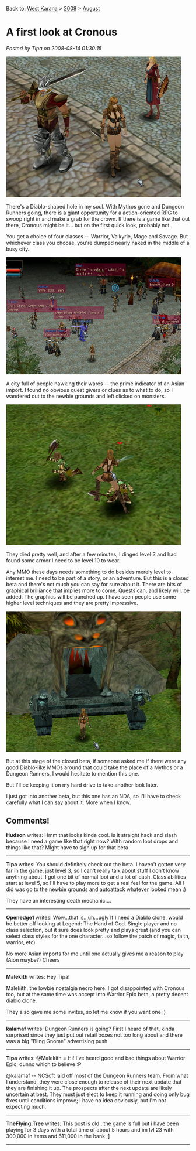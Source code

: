 Back to: [West Karana](/posts/westkarana.md) > [2008](/posts/2008/westkarana.md) > [August](./westkarana.md)
# A first look at Cronous

*Posted by Tipa on 2008-08-14 01:30:15*

![](../../../uploads/2008/08/game-2008-08-14-00-29-26-79.jpg "game-2008-08-14-00-29-26-79")

There's a Diablo-shaped hole in my soul. With Mythos gone and Dungeon Runners going, there is a giant opportunity for a action-oriented RPG to swoop right in and make a grab for the crown. If there is a game like that out there, Cronous might be it... but on the first quick look, probably not.

You get a choice of four classes -- Warrior, Valkyrie, Mage and Savage. But whichever class you choose, you're dumped nearly naked in the middle of a busy city.

![](../../../uploads/2008/08/game-2008-08-14-00-15-56-40.jpg "game-2008-08-14-00-15-56-40")

A city full of people hawking their wares -- the prime indicator of an Asian import. I found no obvious quest givers or clues as to what to do, so I wandered out to the newbie grounds and left clicked on monsters.

![](../../../uploads/2008/08/game-2008-08-14-00-20-09-57.jpg "game-2008-08-14-00-20-09-57")

They died pretty well, and after a few minutes, I dinged level 3 and had found some armor I need to be level 10 to wear.

Any MMO these days needs something to do besides merely level to interest me. I need to be part of a story, or an adventure. But this is a closed beta and there's not much you can say for sure about it. There are bits of graphical brilliance that implies more to come. Quests can, and likely will, be added. The graphics will be punched up. I have seen people use some higher level techniques and they are pretty impressive.

![](../../../uploads/2008/08/game-2008-08-14-00-21-16-59.jpg "game-2008-08-14-00-21-16-59")

But at this stage of the closed beta, if someone asked me if there were any good Diablo-like MMOs around that could take the place of a Mythos or a Dungeon Runners, I would hesitate to mention this one.

But I'll be keeping it on my hard drive to take another look later.

I just got into another beta, but this one has an NDA, so I'll have to check carefully what I can say about it. More when I know.

## Comments!

**Hudson** writes: Hmm that looks kinda cool. Is it straight hack and slash because I need a game like that right now? WIth random loot drops and things like that? MIght have to sign up for that beta

---

**Tipa** writes: You should definitely check out the beta. I haven't gotten very far in the game, just level 3, so I can't really talk about stuff I don't know anything about. I got one bit of normal loot and a lot of cash. Class abilities start at level 5, so I'll have to play more to get a real feel for the game. All I did was go to the newbie grounds and autoattack whatever looked mean :)

They have an interesting death mechanic....

---

**Openedge1** writes: Wow...that is...uh...ugly
If I need a Diablo clone, would be better off looking at Legend: The Hand of God.
Single player and no class selection, but it sure does look pretty and plays great (and you can select class styles for the one character...so follow the patch of magic, faith, warrior, etc)

No more Asian imports for me until one actually gives me a reason to play (Aion maybe?)
Cheers

---

**Malekith** writes: Hey Tipa! 

Malekith, the lowbie nostalgia necro here. I got disappointed with Cronous too, but at the same time was accept into Warrior Epic beta, a pretty decent diablo clone. 

They also gave me some invites, so let me know if you want one :)

---

**kalamaf** writes: Dungeon Runners is going? First I heard of that, kinda surprised since they just put out retail boxes not too long about and there was a big "Bling Gnome" advertising push.

---

**Tipa** writes: @Malekith = Hi! I've heard good and bad things about Warrior Epic, dunno which to believe :P

@kalamaf -- NCSoft laid off most of the Dungeon Runners team. From what I understand, they were close enough to release of their next update that they are finishing it up. The prospects after the next update are likely uncertain at best. They must just elect to keep it running and doing only bug fixes until conditions improve; I have no idea obviously, but I'm not expecting much.

---

**TheFlying.Tree** writes: This post is old , the game is full out i have been playing for 3 days with a total time of about 5 hours and im lvl 23 with 300,000 in items and 611,000 in the bank ;]

---

